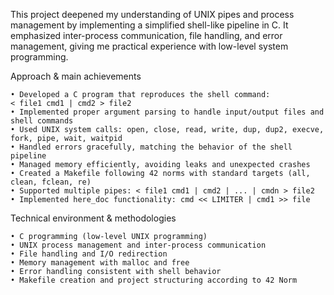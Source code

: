 This project deepened my understanding of UNIX pipes and process management by implementing a simplified shell-like pipeline in C. It emphasized inter-process communication, file handling, and error management, giving me practical experience with low-level system programming.

Approach & main achievements

    • Developed a C program that reproduces the shell command:
	< file1 cmd1 | cmd2 > file2
    • Implemented proper argument parsing to handle input/output files and shell commands
    • Used UNIX system calls: open, close, read, write, dup, dup2, execve, fork, pipe, wait, waitpid
    • Handled errors gracefully, matching the behavior of the shell pipeline
    • Managed memory efficiently, avoiding leaks and unexpected crashes
    • Created a Makefile following 42 norms with standard targets (all, clean, fclean, re)
    • Supported multiple pipes: < file1 cmd1 | cmd2 | ... | cmdn > file2
    • Implemented here_doc functionality: cmd << LIMITER | cmd1 >> file





Technical environment & methodologies

    • C programming (low-level UNIX programming)
    • UNIX process management and inter-process communication
    • File handling and I/O redirection
    • Memory management with malloc and free
    • Error handling consistent with shell behavior
    • Makefile creation and project structuring according to 42 Norm
